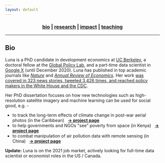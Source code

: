 ```yaml
---
layout: default
---
```


<div align="center">
	<h3>
	<a href="/index.html"><b>bio</b></a> | <a href="/research.html">research</a> | <a href="/impact.html">impact</a> | <a href="/teaching.html">teaching</a><br>
	</h3>
</div>

----

## Bio

Luna is a PhD candidate in development economics at [UC Berkeley](https://www.berkeley.edu/), a doctoral fellow at the [Global Policy Lab](http://www.globalpolicy.science/new-cover-page), and a part-time data scientist in [Google X](https://x.company/) (until December 2020). Luna has published in top academic journals like [_Nature_](https://www.nature.com/articles/s41586-020-2404-8) and [_Annual Review of Economics_](https://www.annualreviews.org/doi/full/10.1146/annurev-economics-080218-030333). Her work [was covered in 323 news stories, tweeted 3,426 times, and reached policy makers in the White House and the CDC](/impact.html).

Her PhD dissertation focuses on how new technologies such as high-resolution satellite imagery and machine learning can be used for social good, e.g. -

* to track the long-term effects of climate change in post-war aerial photos (in the Caribbean) &nbsp; [__&rarr; project page__](/research-aerial.html)
* to help governments and NGOs "see" poverty from space (in Kenya) &nbsp; [__&rarr; project page__](/research-jmp.html)
* to combat manipulation of air pollution data with remote sensing (in China) &nbsp; [__&rarr; project page__](/research-pollution.html)

__Update:__ Luna is on the 2021 job market, actively looking for full-time data scientist or economist roles in the US / Canada.
